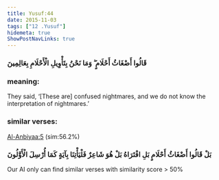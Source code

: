 ```yaml
---
title: Yusuf:44
date: 2015-11-03
tags: ["12 .Yusuf"]
hidemeta: true 
ShowPostNavLinks: true 
---
```

### قَالُوا أَضْغَاثُ أَحْلَامٍ ۖ وَمَا نَحْنُ بِتَأْوِيلِ الْأَحْلَامِ بِعَالِمِينَ
### meaning: 
They said, ‘[These are] confused nightmares, and we do not know the interpretation of nightmares.’
### similar verses: 

[Al-Anbiyaa:5](/21/5) (sim:56.2%)

### بَلْ قَالُوا أَضْغَاثُ أَحْلَامٍ بَلِ افْتَرَاهُ بَلْ هُوَ شَاعِرٌ فَلْيَأْتِنَا بِآيَةٍ كَمَا أُرْسِلَ الْأَوَّلُونَ

Our AI only can find similar verses with similarity score > 50% 



